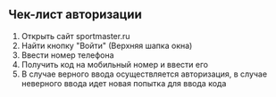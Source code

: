## Чек-лист авторизации

1. Открыть сайт sportmaster.ru
2. Найти кнопку "Войти" (Верхняя шапка окна)
3. Ввести номер телефона
4. Получить код на мобильный номер и ввести его 
5. В случае верного ввода осуществляется авторизация, в случае неверного ввода идет новая попытка для ввода кода